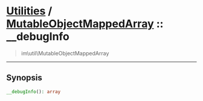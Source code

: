 # [Utilities](util.md) / [MutableObjectMappedArray](util-MutableObjectMappedArray.md) :: __debugInfo
 > im\util\MutableObjectMappedArray
____

## Synopsis
```php
__debugInfo(): array
```
